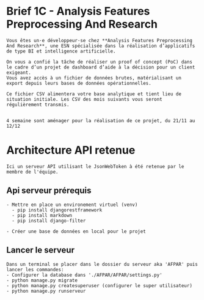 # Brief 1C - Analysis Features Preprocessing And Research
    Vous êtes un·e développeur·se chez **Analysis Features Preprocessing And Research**, une ESN spécialisée dans la réalisation d’applicatifs de type BI et intelligence artificielle.

    On vous a confié la tâche de réaliser un proof of concept (PoC) dans le cadre d’un projet de dashboard d’aide à la décision pour un client exigeant. 
    Vous avez accès à un fichier de données brutes, matérialisant un export depuis leurs bases de données opérationnelles.

    Ce fichier CSV alimentera votre base analytique et tient lieu de situation initiale. Les CSV des mois suivants vous seront régulièrement transmis.


    4 semaine sont aménager pour la réalisation de ce projet, du 21/11 au 12/12

# Architecture API retenue
    Ici un serveur API utilisant le JsonWebToken à été retenue par le membre de l'équipe.

## Api serveur prérequis
    - Mettre en place un environement virtuel (venv)
      - pip install djangorestframework
      - pip install markdown 
      - pip install django-filter

    - Créer une base de données en local pour le projet

## Lancer le serveur 
    Dans un terminal se placer dans le dossier du serveur aka 'AFPAR' puis lancer les commandes:
    - Configurer la database dans './AFPAR/AFPAR/settings.py'
    - python manage.py migrate
    - python manage.py createsuperuser (configurer le super utilisateur)
    - python manage.py runserveur

